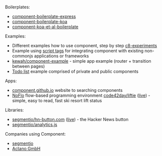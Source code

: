 
Boilerplates:

- [component-boilerplate-express](https://github.com/component/boilerplate-express)
- [component-boilerplate-koa](https://github.com/component/boilerplate-koa)
- [component-koa-et-al-boilerplate](https://github.com/sunewt/component-koa-et-al-boilerplate)

Examples:

- Different examples how to use component, step by step [c8-experiments](https://github.com/timaschew/c8-experiments)
- Example using [script tags](https://github.com/component/script-tag-example) for integrating component with existing non-commonjs applications or frameworks
- [kewah/component-example](https://github.com/kewah/component-example) - simple app example (router + transition between pages)
- [Todo list](https://github.com/component/todo) example comprised of private and public components

Apps:

- [component.github.io](https://github.com/component/component.github.io) website to searching components
- [NoFlo](http://noflojs.org/) flow-based programming environment
[code42day/liftie](https://github.com/code42day/liftie) ([live](http://liftie.info)) - simple, easy to read, fast ski resort lift status

Libraries:

- [segmentio/hn-button.com](https://github.com/segmentio/hn-button.com) ([live](http://hn-button.com)) - the Hacker News button
- [segmentio/analytics.js](https://github.com/segmentio/analytics.js)

Companies using Component:

- [segmentio](https://segment.io)
- [Actano GmbH](http://rplan.net)
